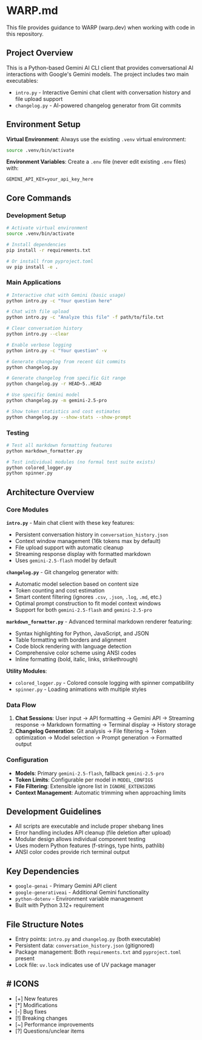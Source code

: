 # WARP.md

This file provides guidance to WARP (warp.dev) when working with code in this repository.

## Project Overview

This is a Python-based Gemini AI CLI client that provides conversational AI interactions with Google's Gemini models. The project includes two main executables:
- `intro.py` - Interactive Gemini chat client with conversation history and file upload support
- `changelog.py` - AI-powered changelog generator from Git commits

## Environment Setup

**Virtual Environment**: Always use the existing `.venv` virtual environment:
```bash
source .venv/bin/activate
```

**Environment Variables**: Create a `.env` file (never edit existing `.env` files) with:
```
GEMINI_API_KEY=your_api_key_here
```

## Core Commands

### Development Setup
```bash
# Activate virtual environment
source .venv/bin/activate

# Install dependencies
pip install -r requirements.txt

# Or install from pyproject.toml
uv pip install -e .
```

### Main Applications
```bash
# Interactive chat with Gemini (basic usage)
python intro.py -c "Your question here"

# Chat with file upload
python intro.py -c "Analyze this file" -f path/to/file.txt

# Clear conversation history
python intro.py --clear

# Enable verbose logging
python intro.py -c "Your question" -v

# Generate changelog from recent Git commits
python changelog.py

# Generate changelog from specific Git range
python changelog.py -r HEAD~5..HEAD

# Use specific Gemini model
python changelog.py -m gemini-2.5-pro

# Show token statistics and cost estimates
python changelog.py --show-stats --show-prompt
```

### Testing
```bash
# Test all markdown formatting features
python markdown_formatter.py

# Test individual modules (no formal test suite exists)
python colored_logger.py
python spinner.py
```

## Architecture Overview

### Core Modules

**`intro.py`** - Main chat client with these key features:
- Persistent conversation history in `conversation_history.json`
- Context window management (16k tokens max by default)
- File upload support with automatic cleanup
- Streaming response display with formatted markdown
- Uses `gemini-2.5-flash` model by default

**`changelog.py`** - Git changelog generator with:
- Automatic model selection based on content size
- Token counting and cost estimation
- Smart content filtering (ignores `.csv`, `.json`, `.log`, `.md`, etc.)
- Optimal prompt construction to fit model context windows
- Support for both `gemini-2.5-flash` and `gemini-2.5-pro`

**`markdown_formatter.py`** - Advanced terminal markdown renderer featuring:
- Syntax highlighting for Python, JavaScript, and JSON
- Table formatting with borders and alignment
- Code block rendering with language detection
- Comprehensive color scheme using ANSI codes
- Inline formatting (bold, italic, links, strikethrough)

**Utility Modules**:
- `colored_logger.py` - Colored console logging with spinner compatibility
- `spinner.py` - Loading animations with multiple styles

### Data Flow

1. **Chat Sessions**: User input → API formatting → Gemini API → Streaming response → Markdown formatting → Terminal display → History storage
2. **Changelog Generation**: Git analysis → File filtering → Token optimization → Model selection → Prompt generation → Formatted output

### Configuration

- **Models**: Primary `gemini-2.5-flash`, fallback `gemini-2.5-pro`
- **Token Limits**: Configurable per model in `MODEL_CONFIGS`
- **File Filtering**: Extensible ignore list in `IGNORE_EXTENSIONS`
- **Context Management**: Automatic trimming when approaching limits

## Development Guidelines

- All scripts are executable and include proper shebang lines
- Error handling includes API cleanup (file deletion after upload)
- Modular design allows individual component testing
- Uses modern Python features (f-strings, type hints, pathlib)
- ANSI color codes provide rich terminal output

## Key Dependencies

- `google-genai` - Primary Gemini API client
- `google-generativeai` - Additional Gemini functionality  
- `python-dotenv` - Environment variable management
- Built with Python 3.12+ requirement

## File Structure Notes

- Entry points: `intro.py` and `changelog.py` (both executable)
- Persistent data: `conversation_history.json` (gitignored)
- Package management: Both `requirements.txt` and `pyproject.toml` present
- Lock file: `uv.lock` indicates use of UV package manager

## # ICONS

- [+] New features
- [*] Modifications  
- [-] Bug fixes
- [!] Breaking changes
- [~] Performance improvements
- [?] Questions/unclear items
